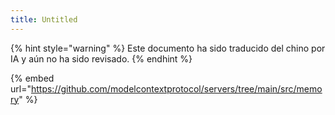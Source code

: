 ```yaml
---
title: Untitled
---
```


{% hint style="warning" %}
Este documento ha sido traducido del chino por IA y aún no ha sido revisado.
{% endhint %}

{% embed url="https://github.com/modelcontextprotocol/servers/tree/main/src/memory" %}